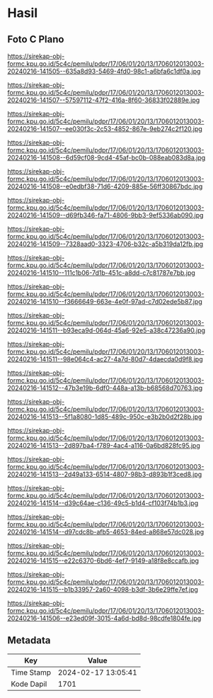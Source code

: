 # Hasil

## Foto C Plano

https://sirekap-obj-formc.kpu.go.id/5c4c/pemilu/pdpr/17/06/01/20/13/1706012013003-20240216-141505--635a8d93-5469-4fd0-98c1-a6bfa6c1df0a.jpg

https://sirekap-obj-formc.kpu.go.id/5c4c/pemilu/pdpr/17/06/01/20/13/1706012013003-20240216-141507--57597112-47f2-416a-8f60-36833f02889e.jpg

https://sirekap-obj-formc.kpu.go.id/5c4c/pemilu/pdpr/17/06/01/20/13/1706012013003-20240216-141507--ee030f3c-2c53-4852-867e-9eb274c2f120.jpg

https://sirekap-obj-formc.kpu.go.id/5c4c/pemilu/pdpr/17/06/01/20/13/1706012013003-20240216-141508--6d59cf08-9cd4-45af-bc0b-088eab083d8a.jpg

https://sirekap-obj-formc.kpu.go.id/5c4c/pemilu/pdpr/17/06/01/20/13/1706012013003-20240216-141508--e0edbf38-71d6-4209-885e-56ff30867bdc.jpg

https://sirekap-obj-formc.kpu.go.id/5c4c/pemilu/pdpr/17/06/01/20/13/1706012013003-20240216-141509--d69fb346-fa71-4806-9bb3-9ef5336ab090.jpg

https://sirekap-obj-formc.kpu.go.id/5c4c/pemilu/pdpr/17/06/01/20/13/1706012013003-20240216-141509--7328aad0-3323-4706-b32c-a5b319da12fb.jpg

https://sirekap-obj-formc.kpu.go.id/5c4c/pemilu/pdpr/17/06/01/20/13/1706012013003-20240216-141510--111c1b06-7d1b-451c-a8dd-c7c81787e7bb.jpg

https://sirekap-obj-formc.kpu.go.id/5c4c/pemilu/pdpr/17/06/01/20/13/1706012013003-20240216-141510--f3666649-663e-4e0f-97ad-c7d02ede5b87.jpg

https://sirekap-obj-formc.kpu.go.id/5c4c/pemilu/pdpr/17/06/01/20/13/1706012013003-20240216-141511--b93eca9d-064d-45a6-92e5-a38c47236a90.jpg

https://sirekap-obj-formc.kpu.go.id/5c4c/pemilu/pdpr/17/06/01/20/13/1706012013003-20240216-141511--98e064c4-ac27-4a7d-80d7-4daecda0d9f8.jpg

https://sirekap-obj-formc.kpu.go.id/5c4c/pemilu/pdpr/17/06/01/20/13/1706012013003-20240216-141512--47b3e19b-6df0-448a-a13b-b68568d70763.jpg

https://sirekap-obj-formc.kpu.go.id/5c4c/pemilu/pdpr/17/06/01/20/13/1706012013003-20240216-141513--5f1a8080-1d85-489c-950c-e3b2b0d2f28b.jpg

https://sirekap-obj-formc.kpu.go.id/5c4c/pemilu/pdpr/17/06/01/20/13/1706012013003-20240216-141513--2d897ba4-f789-4ac4-a116-0a6bd828fc95.jpg

https://sirekap-obj-formc.kpu.go.id/5c4c/pemilu/pdpr/17/06/01/20/13/1706012013003-20240216-141513--2d49a133-6514-4807-98b3-d893b1f3ced8.jpg

https://sirekap-obj-formc.kpu.go.id/5c4c/pemilu/pdpr/17/06/01/20/13/1706012013003-20240216-141514--d39c64ae-c136-49c5-b1d4-cf103f74b1b3.jpg

https://sirekap-obj-formc.kpu.go.id/5c4c/pemilu/pdpr/17/06/01/20/13/1706012013003-20240216-141514--d97cdc8b-afb5-4653-84ed-a868e57dc028.jpg

https://sirekap-obj-formc.kpu.go.id/5c4c/pemilu/pdpr/17/06/01/20/13/1706012013003-20240216-141515--e22c6370-6bd6-4ef7-9149-a18f8e8ccafb.jpg

https://sirekap-obj-formc.kpu.go.id/5c4c/pemilu/pdpr/17/06/01/20/13/1706012013003-20240216-141515--b1b33957-2a60-4098-b3df-3b6e29ffe7ef.jpg

https://sirekap-obj-formc.kpu.go.id/5c4c/pemilu/pdpr/17/06/01/20/13/1706012013003-20240216-141506--e23ed09f-3015-4a6d-bd8d-98cdfe1804fe.jpg


## Metadata

| Key        | Value               |
| ---------- | ------------------- |
| Time Stamp | 2024-02-17 13:05:41 |
| Kode Dapil | 1701                |



